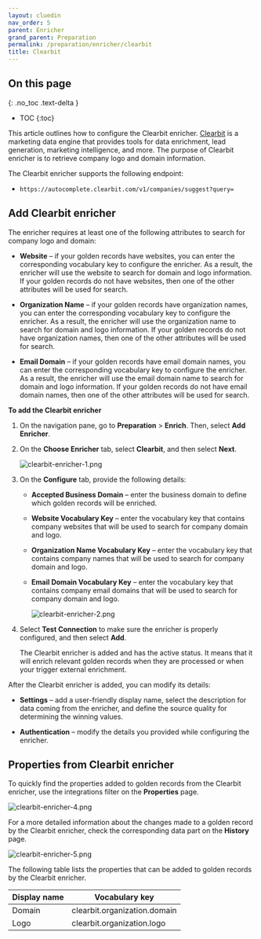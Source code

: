 ```yaml
---
layout: cluedin
nav_order: 5
parent: Enricher
grand_parent: Preparation
permalink: /preparation/enricher/clearbit
title: Clearbit
---
```

## On this page
{: .no_toc .text-delta }
- TOC
{:toc}

This article outlines how to configure the Clearbit enricher. [Clearbit](https://clearbit.com/) is a marketing data engine that provides tools for data enrichment, lead generation, marketing intelligence, and more. The purpose of Clearbit enricher is to retrieve company logo and domain information.

The Clearbit enricher supports the following endpoint:

- `https://autocomplete.clearbit.com/v1/companies/suggest?query=`

## Add Clearbit enricher

The enricher requires at least one of the following attributes to search for company logo and domain:

- **Website** – if your golden records have websites, you can enter the corresponding vocabulary key to configure the enricher. As a result, the enricher will use the website to search for domain and logo information. If your golden records do not have websites, then one of the other attributes will be used for search.

- **Organization Name** – if your golden records have organization names, you can enter the corresponding vocabulary key to configure the enricher. As a result, the enricher will use the organization name to search for domain and logo information. If your golden records do not have organization names, then one of the other attributes will be used for search.

- **Email Domain** – if your golden records have email domain names, you can enter the corresponding vocabulary key to configure the enricher. As a result, the enricher will use the email domain name to search for domain and logo information. If your golden records do not have email domain names, then one of the other attributes will be used for search. 

**To add the Clearbit enricher**

1. On the navigation pane, go to **Preparation** > **Enrich**. Then, select **Add Enricher**.

1. On the **Choose Enricher** tab, select **Clearbit**, and then select **Next**.

    ![clearbit-enricher-1.png](../../assets/images/preparation/enricher/clearbit-enricher-1.png)

1. On the **Configure** tab, provide the following details:

    - **Accepted Business Domain** – enter the business domain to define which golden records will be enriched.

    - **Website Vocabulary Key** – enter the vocabulary key that contains company websites that will be used to search for company domain and logo.

    - **Organization Name Vocabulary Key** – enter the vocabulary key that contains company names that will be used to search for company domain and logo.

    - **Email Domain Vocabulary Key** – enter the vocabulary key that contains company email domains that will be used to search for company domain and logo.

        ![clearbit-enricher-2.png](../../assets/images/preparation/enricher/clearbit-enricher-2.png)

1. Select **Test Connection** to make sure the enricher is properly configured, and then select **Add**.

    The Clearbit enricher is added and has the active status. It means that it will enrich relevant golden records when they are processed or when your trigger external enrichment.

After the Clearbit enricher is added, you can modify its details:

- **Settings** – add a user-friendly display name, select the description for data coming from the enricher, and define the source quality for determining the winning values.

- **Authentication** – modify the details you provided while configuring the enricher.

## Properties from Clearbit enricher

To quickly find the properties added to golden records from the Clearbit enricher, use the integrations filter on the **Properties** page.

![clearbit-enricher-4.png](../../assets/images/preparation/enricher/clearbit-enricher-4.png)

For a more detailed information about the changes made to a golden record by the Clearbit enricher, check the corresponding data part on the **History** page.

![clearbit-enricher-5.png](../../assets/images/preparation/enricher/clearbit-enricher-5.png)

The following table lists the properties that can be added to golden records by the Clearbit enricher.

| Display name | Vocabulary key |
|--|--|
| Domain | clearbit.organization.domain |
| Logo | clearbit.organization.logo |
